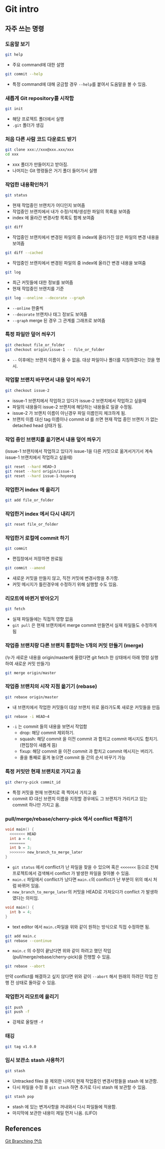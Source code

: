# Git intro

## 자주 쓰는 명령

### 도움말 보기

```bash
git help
```

- 주요 command에 대한 설명

```bash
git commit --help
```

- 특정 command에 대해 궁금할 경우 `--help`를 붙여서 도움말을 볼 수 있음.

### 새롭게 Git repository를 시작함

```bash
git init
```

- 해당 프로젝트 폴더에서 실행
- `.git` 폴더가 생김

### 처음 다른 사람 코드 다운로드 받기

```bash
git clone xxx://xxx@xxx.xxx/xxx
cd xxx
```

- xxx 폴더가 만들어지고 받아짐.
- 나머지는 Git 명령들은 거기 폴더 들어가서 실행

### 작업한 내용확인하기

```bash
git status
```

- 현재 작업중인 브랜치가 어디인지 보여줌
- 작업중인 브랜치에서 내가 수정/삭제/생성한 파일의 목록을 보여줌
- index 에 올라간 변경사항 목록도 함께 보여줌

```bash
git diff
```

- 작업중인 브랜치에서 변경된 파일의 중 index에 올라가진 않은 파일의 변경 내용을 보여줌

```bash
git diff --cached
```

- 작업중인 브랜치에서 변경된 파일의 중 index에 올라간 변경 내용을 보여줌

```bash
git log
```

- 최근 커밋들에 대한 정보를 보여줌
- 현재 작업중인 브랜치를 기준

```bash
git log --oneline --decorate --graph
```

- `--online` 한줄씩
- `--decorate` 브랜치나 태그 정보도 보여줌
- `--graph` merge 된 경우 그 관계를 그래프로 보여줌

### 특정 파일만 덮어 씌우기

```bash
git checkout file_or_folder
git checkout origin/issue-1 -- file_or_folder
```

- `--` 이후에는 브랜치 이름이 올 수 없음. 대상 파일이나 폴더를 지칭하겠다는 것을 명시.

### 작업할 브랜치 바꾸면서 내용 덮어 씌우기

```bash
git checkout issue-2
```

- issue-1 브랜치에서 작업하고 있다가 issue-2 브랜치에서 작업하고 싶을때
- 파일의 내용들이 issue-2 브랜치에 해당하는 내용들로 일괄 수정됨.
- issue-2 가 브랜치 이름이 아닌경우 파일 이름인지 체크하게 됨.
- 브랜치 이름 대신 tag 이름이나 commit id 를 쓰면 현재 작업 중인 브랜치 가 없는 detached head 상태가 됨.

### 작업 중인 브랜치를 옮기면서 내용 덮어 씌우기

(issue-1 브랜치에서 작업하고 있다가 issue-1을 다른 커밋으로 옮겨서거기서 계속 issue-1 브랜치에서 작업하고 싶을때)

```bash
git reset --hard HEAD~3
git reset --hard origin/issue-1
git reset --hard issue-1-hoyeong
```

### 작업한거 index 에 올리기

```bash
git add file_or_folder
```

### 작업한거 index 에서 다시 내리기

```bash
git reset file_or_folder
```

### 작업한거 로컬에 commit 하기

```bash
git commit
```

- 편집창에서 저장하면 완료됨

```bash
git commit --amend
```

- 새로운 커밋을 만들지 않고, 직전 커밋에 변경사항을 추가함.
- 커밋 메시지가 틀린경우에 수정하기 위해 실행할 수도 있음.

### 리모트에 바뀐거 받아오기

```bash
git fetch
```

- 실재 파일들에는 직접적 영향 없음
- `git pull` 은 현재 브랜치에서 merge commit 만들면서 실재 파일들도 수정하게 됨

### 작업중 브랜치랑 다른 브랜치 통합하는 1개의 커밋 만들기 (merge)

(누가 새로운 내용을 origin/master에 올렸다면 git fetch 한 상태애서 아래 명령 실행하여 새로운 커밋 만들기)

```bash
git merge origin/master
```

### 작업중 브랜치의 시작 지점 옮기기 (rebase)

```bash
git rebase origin/master
```

- 내 브랜치에서 작업한 커밋들이 대상 브랜치 위로 올라가도록 새로운 커밋들을 만듬

```bash
git rebase -i HEAD~4
```

- `-i` 는 commit 들의 내용을 보면서 작업함
  - drop: 해당 commit 제외하기.
  - squash: 해당 commit 을 이전 commit 과 합치고 commit 메시지도 합치기. (편집창이 새롭게 뜸)
  - fixup: 해당 commit 을 이전 commit 과 합치고 commit 메시지는 버리기.
  - 줄을 통째로 옮겨 놓으면 commit 들 간의 순서 바꾸기 가능

### 특정 커밋만 현재 브랜치로 가지고 옴

```bash
git cherry-pick commit_id
```

- 특정 커밋을 현재 브랜치로 콕 찍어서 가지고 옴
- commit ID 대신 브랜치 이름을 지정할 경우에도 그 브랜치가 가리키고 있는 commit 하나만 가지고 옴.

### pull/merge/rebase/cherry-pick 에서 conflict 해결하기

```c
void main() {
  <<<<<<< HEAD
  int a = 4;
  =======
  int b = 3;
  >>>>>>> new_branch_to_merge_later
}
```

- `git status` 에서 conflict가 난 파일을 찾을 수 있으며 혹은 `<<<<<<<` 등으로 전체 프로젝트에서 검색해서 conflict 가 발생한 파일을 찾아볼 수 있음.
- `main.c` 파일에서 conflict가 났다면 `main.c`의 conflict가 난 부분이 위의 예시 처럼 바뀌어 있음.
- `new_branch_to_merge_later`의 커밋을 HEAD로 가져오다가 conflict 가 발생하였다는 의미임.

```c
void main() {
  int b = 4;
}
```

- text editor 에서 `main.c`파일을 위와 같이 원하는 방식으로 직접 수정하면 됨.

```bash
git add main.c
git rebase --continue
```

- `main.c` 의 수정이 끝났다면 위와 같이 하려고 했던 작업(pull/merge/rebase/cherry-pick)을 진행할 수 있음.

```bash
git rebase --abort
```

만약 conflict를 해결하고 싶지 않다면 위와 같이 `--abort` 해서 원래의 하려던 작업 진행 전 상태로 돌아갈 수 있음.

### 작업한거 리모트에 올리기

```bash
git push
git push -f
```

- 강제로 올릴땐 `-f`

### 태깅

```bash
git tag v1.0.0
```

### 임시 보관소 stash 사용하기

```bash
git stash
```

- Untracked files 을 제외한 나머지 현재 작업중인 변경사항들을 stash 에 보관함.
- 다시 파일을 수정 후 `git stash` 하면 추가로 다시 stash 에 보관할 수 있음.

```bash
git stash pop
```

- stash 에 있는 변겨사항을 꺼내와서 다시 파일들에 적용함.
- 마지막에 보관한 내용이 제일 먼저 나옴. (LIFO)

## References

[Git Branching 연습](https://learngitbranching.js.org/)
